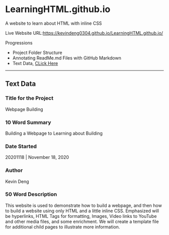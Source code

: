 # LearningHTML.github.io
A website to learn about HTML with inline CSS

Live Website URL:https://kevindeng0304.github.io/LearningHTML.github.io/

Progressions
- Project Folder Structure
- Annotating ReadMe.md Files with GitHub Markdown
- Text Data, <a href="">CLick Here</a>

---
## Text Data

### Title for the Project
Webpage Building

### 10 Word Summary
Building a Webpage to Learning about Building

### Date Started
20201118 | November 18, 2020

### Author
Kevin Deng

### 50 Word Description
This website is used to demonstrate how to build a webpage, and then how to build a website using only HTML and a little inline CSS. Emphasized will be hyperlinks, HTML Tags for formatting, Images, Video links to YouTube and other media files, and some enrichment. We will create a template file for additional child pages to illustrate more information.
